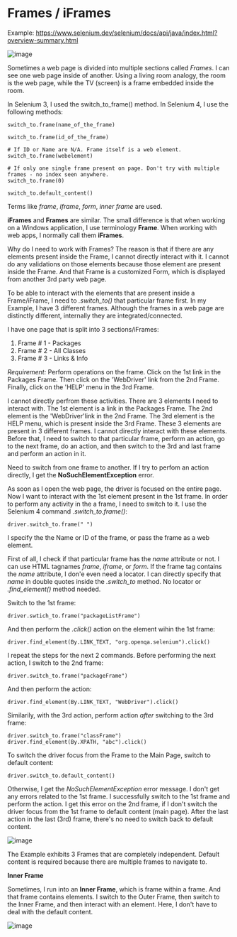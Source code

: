 # Frames / iFrames


Example: https://www.selenium.dev/selenium/docs/api/java/index.html?overview-summary.html

![image](https://user-images.githubusercontent.com/70295997/206797760-48d1363a-973b-4db6-abb1-83bcf0a3f6f1.png)

Sometimes a web page is divided into multiple sections called _Frames_. I can see one web page inside of another. Using a living room analogy, the room is the web page, while the TV (screen) is a frame embedded inside the room.

In Selenium 3, I used the switch_to_frame() method. In Selenium 4, I use the following methods:

	switch_to.frame(name_of_the_frame)

	switch_to.frame(id_of_the_frame)

	# If ID or Name are N/A. Frame itself is a web element.
	switch_to.frame(webelement)

	# If only one single frame present on page. Don't try with multiple frames - no index seen anywhere.
	switch_to.frame(0)

	switch_to.default_content()
	
Terms like _frame_, _iframe_, _form_, _inner frame_ are used.

__iFrames__ and __Frames__ are similar. The small difference is that when working on a Windows application, I use terminology __Frame__. When working with web apps, I normally call them __iFrames__.


Why do I need to work with Frames? The reason is that if there are any elements present inside the Frame, I cannot directly interact with it. I cannot do any validations on those elements because those element are present inside the Frame. And that Frame is a customized Form, which is displayed from another 3rd party web page.

To be able to interact with the elements that are present inside a Frame/iFrame, I need to _.switch_to()_ that particular frame first. In my Example, I have 3 different frames. Although the frames in a web page are distinctly different, internally they are integrated/connected.

I have one page that is split into 3 sections/iFrames:

1) Frame # 1 - Packages
2) Frame # 2 - All Classes
3) Frame # 3 - Links & Info

_Requirement:_ Perform operations on the frame. Click on the 1st link in the Packages Frame. Then click on the 'WebDriver' link from the 2nd Frame. Finally, click on the 'HELP' menu in the 3rd Frame.

I cannot directly perfrom these activities. There are 3 elements I need to interact with. The 1st element is a link in the Packages Frame. The 2nd element is the 'WebDriver'link in the 2nd Frame. The 3rd element is the HELP menu, which is present inside the 3rd Frame. These 3 elements are present in 3 different frames. I cannot directly interact with these elements. Before that, I need to switch to that particular frame, perform an action, go to the next frame, do an action, and then switch to the 3rd and last frame and perform an action in it.

Need to switch from one frame to another. If I try to perfom an action directly, I get the __NoSuchElementException__ error.

As soon as I open the web page, the driver is focused on the entire page. Now I want to interact with the 1st element present in the 1st frame. In order to perform any activity in the a frame, I need to switch to it. I use the Selenium 4 command _.switch_to.frame()_:

	driver.switch_to.frame(" ")

I specify the the Name or ID of the frame, or pass the frame as a web element.

First of all, I check if that particular frame has the _name_ attribute or not. I can use HTML tagnames _frame_, _iframe_, or _form_. If the frame tag contains the _name_ attribute, I don'e even need a locator. I can directly specify that _name_ in double quotes inside the _.switch_to_ method. No locator or _.find_element()_ method needed.

Switch to the 1st frame:

	driver.swtich_to.frame("packageListFrame")
	
And then perform the _.click()_ action on the element wihin the 1st frame:

	driver.find_element(By.LINK_TEXT, "org.openqa.selenium").click()

I repeat the steps for the next 2 commands. Before performing the next action, I switch to the 2nd frame:

	driver.switch_to.frame("packageFrame")

And then perform the action:

	driver.find_element(By.LINK_TEXT, "WebDriver").click()
	
Similarily, with the 3rd action, perform action _after_ switching to the 3rd frame:

	driver.switch_to.frame("classFrame")
	driver.find_element(By.XPATH, "abc").click()
	
To switch the driver focus from the Frame to the Main Page, switch to default content:

	driver.switch_to.default_content()

Otherwise, I get the _NoSuchElementException_ error message. I don't get any errors related to the 1st frame. I successfully switch to the 1st frame and perform the action. I get this error on the 2nd frame, if I don't switch the driver focus from the 1st frame to default content (main page). After the last action in the last (3rd) frame, there's no need to switch back to default content.

![image](https://user-images.githubusercontent.com/70295997/206811609-94b60a84-7d22-474c-a428-5dcdbaa24728.png)

The Example exhibits 3 Frames that are completely independent. Default content is required because there are multiple frames to navigate to.

__Inner Frame__

Sometimes, I run into an __Inner Frame__, which is frame within a frame. And that frame contains elements. I switch to the Outer Frame, then switch to the Inner Frame, and then interact with an element. Here, I don't have to deal with the default content. 

![image](https://user-images.githubusercontent.com/70295997/206811666-f8e01b0e-f0ae-4256-8bb9-16fc9525fc2c.png)






	
